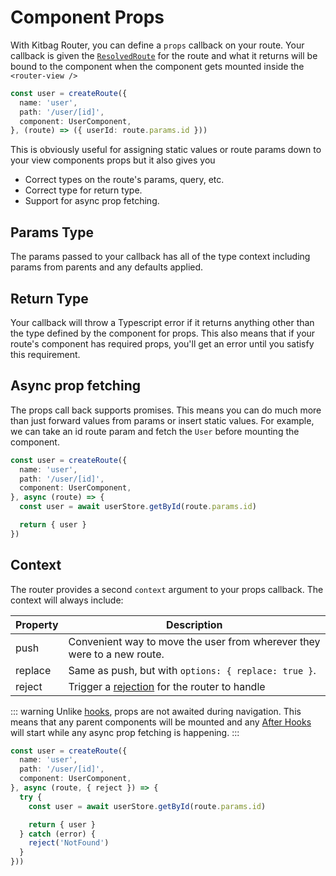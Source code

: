 # Component Props

With Kitbag Router, you can define a `props` callback on your route. Your callback is given the [`ResolvedRoute`](/api/types/ResolvedRoute) for the route and what it returns will be bound to the component when the component gets mounted inside the `<router-view />`

```ts {5}
const user = createRoute({
  name: 'user',
  path: '/user/[id]',
  component: UserComponent,
}, (route) => ({ userId: route.params.id }))
```

This is obviously useful for assigning static values or route params down to your view components props but it also gives you

- Correct types on the route's params, query, etc.
- Correct type for return type.
- Support for async prop fetching.

## Params Type

The params passed to your callback has all of the type context including params from parents and any defaults applied.

## Return Type

Your callback will throw a Typescript error if it returns anything other than the type defined by the component for props. This also means that if your route's component has required props, you'll get an error until you satisfy this requirement.

## Async prop fetching

The props call back supports promises. This means you can do much more than just forward values from params or insert static values. For example, we can take an id route param and fetch the `User` before mounting the component.

```ts {5-9}
const user = createRoute({
  name: 'user',
  path: '/user/[id]',
  component: UserComponent,
}, async (route) => {
  const user = await userStore.getById(route.params.id)

  return { user }
})
```

## Context

The router provides a second `context` argument to your props callback. The context will always include:

| Property | Description |
| ---- | ---- |
| push | Convenient way to move the user from wherever they were to a new route. |
| replace | Same as push, but with `options: { replace: true }`. |
| reject | Trigger a [rejection](/advanced-concepts/rejections) for the router to handle |

::: warning
Unlike [hooks](/advanced-concepts/hooks), props are not awaited during navigation. This means that any parent components will be mounted and any [After Hooks](/advanced-concepts/hooks#after-hooks) will start while any async prop fetching is happening.
:::

```ts
const user = createRoute({
  name: 'user',
  path: '/user/[id]',
  component: UserComponent,
}, async (route, { reject }) => {
  try {
    const user = await userStore.getById(route.params.id)

    return { user }
  } catch (error) {
    reject('NotFound')
  }
}))
```
